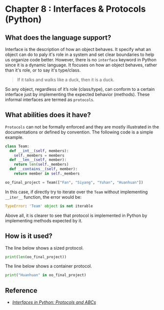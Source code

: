 # Chapter 8 : Interfaces & Protocols (Python)

## What does the language support?
Interface is the description of how an object behaves. It specify what an object can do to paly it's role in a system and set clear boundaries to help us organize code better. However, there is no `interface` keyword in Python since it is a dynamic language. It focuses on how an object behaves, rather than it's role, or to say it's type/class.
>If it talks and walks like a duck, then it is a duck.

So any object, regardless of it’s role (class/type), can conform to a certain interface just by implementing the expected behavior (methods). These informal interfaces are termed as `protocols`. 

## What abilities does it have?
`Protocols` can not be formally enforced and they are mostly illustrated in the documentations or defined by convention. The following code is a simple example.
```python
class Team:
  def __int__(self, members):
    self._members = members
  def __len__(self, member):
    return len(self._members)
  def __contains__(self, member):
    return member in self._members

oo_final_project = Team(["Fan", "Siyang", "Yuhan", "Huanhuan"])
```
In this case, if directly try to iterate over the `Team` without implementing `__iter__` function, the error would be:
```python
TypeError: 'Team' object is not iterable
```
Above all, it is clearer to see that protocol is implemented in Python by implementing methods expected by it.

## How is it used?
The line below shows a sized protocol.
```python
print(len(oo_final_project))
```
The line below shows a container protocol.
```python
print("Huanhuan" in oo_final_project)
```

## Reference
- [_Interfaces in Python: Protocols and ABCs_](http://masnun.rocks/2017/04/15/interfaces-in-python-protocols-and-abcs/)